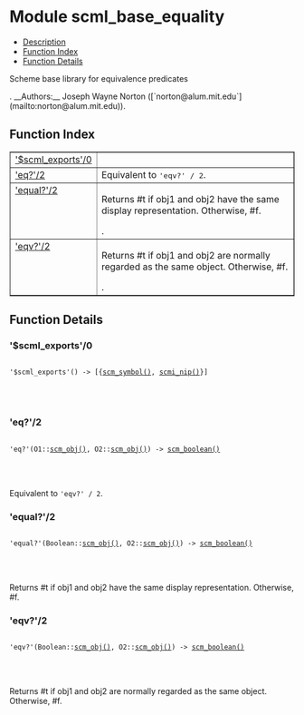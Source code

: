 

# Module scml_base_equality #
* [Description](#description)
* [Function Index](#index)
* [Function Details](#functions)


<p>Scheme base library for equivalence predicates</p>.
__Authors:__ Joseph Wayne Norton ([`norton@alum.mit.edu`](mailto:norton@alum.mit.edu)).
<a name="index"></a>

## Function Index ##


<table width="100%" border="1" cellspacing="0" cellpadding="2" summary="function index"><tr><td valign="top"><a href="#%24scml_exports-0">'$scml_exports'/0</a></td><td></td></tr><tr><td valign="top"><a href="#eq%3f-2">'eq?'/2</a></td><td>Equivalent to <tt>'eqv?' / 2</tt>.</td></tr><tr><td valign="top"><a href="#equal%3f-2">'equal?'/2</a></td><td><p>Returns #t if obj1 and obj2 have the same display
representation.  Otherwise, #f.</p>.</td></tr><tr><td valign="top"><a href="#eqv%3f-2">'eqv?'/2</a></td><td><p>Returns #t if obj1 and obj2 are normally regarded as the same
object.  Otherwise, #f.</p>.</td></tr></table>


<a name="functions"></a>

## Function Details ##

<a name="%24scml_exports-0"></a>

### '$scml_exports'/0 ###


<pre><code>
'$scml_exports'() -&gt; [{<a href="#type-scm_symbol">scm_symbol()</a>, <a href="#type-scmi_nip">scmi_nip()</a>}]
</code></pre>

<br></br>



<a name="eq%3f-2"></a>

### 'eq?'/2 ###


<pre><code>
'eq?'(O1::<a href="#type-scm_obj">scm_obj()</a>, O2::<a href="#type-scm_obj">scm_obj()</a>) -&gt; <a href="#type-scm_boolean">scm_boolean()</a>
</code></pre>

<br></br>


Equivalent to `'eqv?' / 2`.
<a name="equal%3f-2"></a>

### 'equal?'/2 ###


<pre><code>
'equal?'(Boolean::<a href="#type-scm_obj">scm_obj()</a>, O2::<a href="#type-scm_obj">scm_obj()</a>) -&gt; <a href="#type-scm_boolean">scm_boolean()</a>
</code></pre>

<br></br>


<p>Returns #t if obj1 and obj2 have the same display
representation.  Otherwise, #f.</p>

<a name="eqv%3f-2"></a>

### 'eqv?'/2 ###


<pre><code>
'eqv?'(Boolean::<a href="#type-scm_obj">scm_obj()</a>, O2::<a href="#type-scm_obj">scm_obj()</a>) -&gt; <a href="#type-scm_boolean">scm_boolean()</a>
</code></pre>

<br></br>


<p>Returns #t if obj1 and obj2 are normally regarded as the same
object.  Otherwise, #f.</p>

